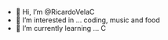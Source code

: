 - 👋 Hi, I’m @RicardoVelaC
- 👀 I’m interested in ... coding, music and food
- 🌱 I’m currently learning ... C

<!---
RicardoVelaC/RicardoVelaC is a ✨ special ✨ repository because its `README.md` (this file) appears on your GitHub profile.
You can click the Preview link to take a look at your changes.
--->
